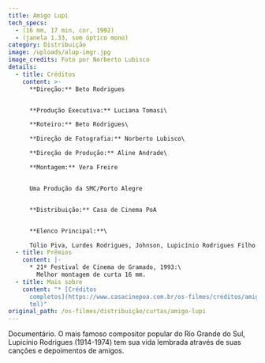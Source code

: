 ```yaml
---
title: Amigo Lupi
tech_specs:
  - (16 mm, 17 min, cor, 1992)
  - (janela 1.33, som óptico mono)
category: Distribuição
image: /uploads/alup-imgr.jpg
image_credits: Foto por Norberto Lubisco
details:
  - title: Créditos
    content: >-
      **Direção:** Beto Rodrigues


      **Produção Executiva:** Luciana Tomasi\

      **Roteiro:** Beto Rodrigues\

      **Direção de Fotografia:** Norberto Lubisco\

      **Direção de Produção:** Aline Andrade\

      **Montagem:** Vera Freire


      Uma Produção da SMC/Porto Alegre


      **Distribuição:** Casa de Cinema PoA


      **Elenco Principal:**\

      Túlio Piva, Lurdes Rodrigues, Johnson, Lupicínio Rodrigues Filho: depoimentos
  - title: Prêmios
    content: |-
      * 21º Festival de Cinema de Gramado, 1993:\
        Melhor montagem de curta 16 mm.
  - title: Mais sobre
    content: "* [Créditos
      completos](https://www.casacinepoa.com.br/os-filmes/créditos/amigo-lupi.h\
      tml)"
original_path: /os-filmes/distribuição/curtas/amigo-lupi
---
```

Documentário. O mais famoso compositor popular do Rio Grande do Sul, Lupicínio Rodrigues (1914-1974) tem sua vida lembrada através de suas canções e depoimentos de amigos.